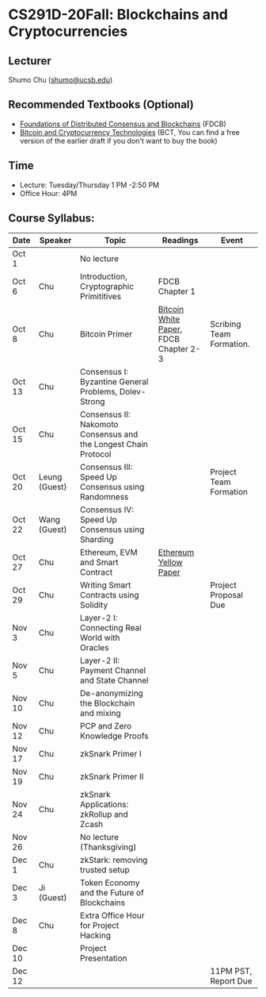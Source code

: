 # CS291D-20Fall: Blockchains and Cryptocurrencies 

## Lecturer
Shumo Chu (shumo@ucsb.edu)

## Recommended Textbooks (Optional)
- [Foundations of Distributed Consensus and Blockchains](http://elaineshi.com/docs/blockchain-book.pdf) (FDCB)
- [Bitcoin and Cryptocurrency Technologies](http://bitcoinbook.cs.princeton.edu/) (BCT, You can find a free version of the earlier draft if you don't want to buy the book)

## Time
- Lecture: Tuesday/Thursday 1 PM -2:50 PM
- Office Hour: 4PM 

## Course Syllabus:

|  Date   | Speaker | Topic          | Readings            |   Event  | 
|---------|---------|----------------|---------------------|----------|  
| Oct 1   |         |No lecture  |                     |          |
| Oct 6   | Chu     |Introduction, Cryptographic Primititives  | FDCB Chapter 1 |       |
| Oct 8   | Chu     |Bitcoin Primer  |  [Bitcoin White Paper](https://bitcoin.org/bitcoin.pdf), FDCB Chapter 2-3 | Scribing Team Formation.  | 
| Oct 13  | Chu     |Consensus I: Byzantine General Problems, Dolev-Strong |     |      |
| Oct 15  | Chu     |Consensus II: Nakomoto Consensus and the Longest Chain Protocol |   |     | 
| Oct 20  | Leung (Guest) |Consensus III: Speed Up Consensus using Randomness |   | Project Team Formation     |
| Oct 22  | Wang (Guest)  |Consensus IV: Speed Up Consensus using Sharding |   |      | 
| Oct 27  | Chu     |Ethereum, EVM and Smart Contract | [Ethereum Yellow Paper]()  |      |       ｜
| Oct 29  | Chu     |Writing Smart Contracts using Solidity  |        | Project Proposal Due  |
| Nov 3   | Chu     |Layer-2 I: Connecting Real World with Oracles     |      |      |
| Nov 5   | Chu     |Layer-2 II: Payment Channel and State Channel  |      |      |
| Nov 10  | Chu     |De-anonymizing the Blockchain and mixing |     |       |
| Nov 12  | Chu     |PCP and Zero Knowledge Proofs |      |       |
| Nov 17  | Chu     |zkSnark Primer I  |       |    | 
| Nov 19  | Chu     |zkSnark Primer II      |       |       |
| Nov 24  | Chu     |zkSnark Applications: zkRollup and Zcash      |       |       |      
| Nov 26  |         | No lecture (Thanksgiving) |     |     | 
| Dec 1   | Chu     |zkStark: removing trusted setup |     |      |  
| Dec 3   | Ji (Guest) |Token Economy and the Future of Blockchains |     |      |
| Dec 8   | Chu     | Extra Office Hour for Project Hacking |    |      |
| Dec 10  |         | Project Presentation |          |          |
| Dec 12  |         |                    |                | 11PM PST, Report Due |
